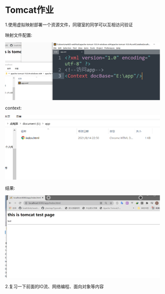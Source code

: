 # Tomcat作业

1.使用虚拟映射部署一个资源文件，同寝室的同学可以互相访问验证

映射文件配置:

![image-20210814230158637](Tomcat%E4%BD%9C%E4%B8%9A.assets/image-20210814230158637.png)

context:

![image-20210814230236247](Tomcat%E4%BD%9C%E4%B8%9A.assets/image-20210814230236247.png)

结果:

![image-20210814230140239](Tomcat%E4%BD%9C%E4%B8%9A.assets/image-20210814230140239.png)

2.复习一下前面的IO流、网络编程、面向对象等内容

